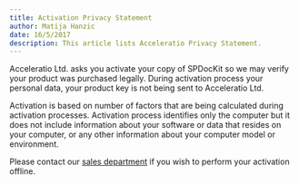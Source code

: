 ```yaml
---  
title: Activation Privacy Statement
author: Matija Hanzic  
date: 16/5/2017  
description: This article lists Acceleratio Privacy Statement.
--- 
```

Acceleratio Ltd. asks you activate your copy of SPDocKit so we may verify your product was purchased legally. During activation process your personal data, your product key is not being sent to Acceleratio Ltd.

Activation is based on number of factors that are being calculated during activation processes. Activation process identifies only the computer but it does not include information about your software or data that resides on your computer, or any other information about your computer model or environment.

Please contact our [sales department](https://www.spdockit.com/support/contact-us/) if you wish to perform your activation offline.